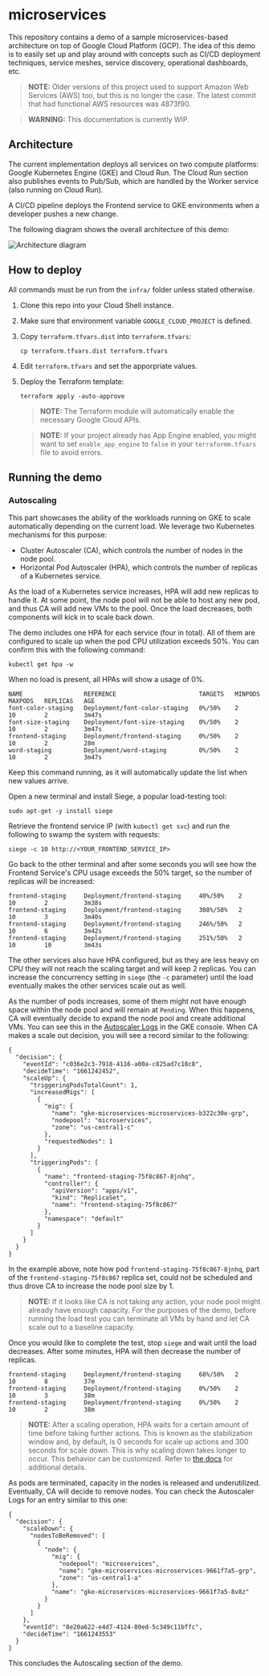 # microservices

This repository contains a demo of a sample microservices-based architecture on top of Google Cloud Platform (GCP). The idea of this demo is to easily set up and play around with concepts such as CI/CD deployment techniques, service meshes, service discovery, operational dashboards, etc.

> **NOTE:** Older versions of this project used to support Amazon Web Services (AWS) too, but this is no longer the case. The latest commit that had functional AWS resources was 4873f90.

> **WARNING:** This documentation is currently WIP.

## Architecture

The current implementation deploys all services on two compute platforms: Google Kubernetes Engine (GKE) and Cloud Run. The Cloud Run section also publishes events to Pub/Sub, which are handled by the Worker service (also running on Cloud Run).

A CI/CD pipeline deploys the Frontend service to GKE environments when a developer pushes a new change.

The following diagram shows the overall architecture of this demo:

![Architecture diagram](architecture.png)

## How to deploy

All commands must be run from the `infra/` folder unless stated otherwise.

1. Clone this repo into your Cloud Shell instance.
2. Make sure that environment variable `GOOGLE_CLOUD_PROJECT` is defined.
3. Copy `terraform.tfvars.dist` into `terraform.tfvars`:

    ```
    cp terraform.tfvars.dist terraform.tfvars
    ```

4. Edit `terraform.tfvars` and set the apporpriate values.
5. Deploy the Terraform template:

    ```
    terraform apply -auto-approve
    ```

    > **NOTE:** The Terraform module will automatically enable the necessary Google Cloud APIs.

    > **NOTE:** If your project already has App Engine enabled, you might want to set `enable_app_engine` to `false` in your `terraformm.tfvars` file to avoid errors.

## Running the demo

### Autoscaling

This part showcases the ability of the workloads running on GKE to scale automatically depending on the current load. We leverage two Kubernetes mechanisms for this purpose:

* Cluster Autoscaler (CA), which controls the number of nodes in the node pool.
* Horizontal Pod Autoscaler (HPA), which controls the number of replicas of a Kubernetes service.

As the load of a Kubernetes service increases, HPA will add new replicas to handle it. At some point, the node pool will not be able to host any new pod, and thus CA will add new VMs to the pool. Once the load decreases, both components will kick in to scale back down.

The demo includes one HPA for each service (four in total). All of them are configured to scale up when the pod CPU utilization exceeds 50%. You can confirm this with the following command:

```
kubectl get hpa -w
```

When no load is present, all HPAs will show a usage of 0%.

```
NAME                 REFERENCE                       TARGETS   MINPODS   MAXPODS   REPLICAS   AGE
font-color-staging   Deployment/font-color-staging   0%/50%    2         10        2          3m47s
font-size-staging    Deployment/font-size-staging    0%/50%    2         10        2          3m47s
frontend-staging     Deployment/frontend-staging     0%/50%    2         10        2          28m
word-staging         Deployment/word-staging         0%/50%    2         10        2          3m47s
```

Keep this command running, as it will automatically update the list when new values arrive.

Open a new terminal and install Siege, a popular load-testing tool:

```
sudo apt-get -y install siege
```

Retrieve the frontend service IP (with `kubectl get svc`) and run the following to swamp the system with requests:

```
siege -c 10 http://<YOUR_FRONTEND_SERVICE_IP>
```

Go back to the other terminal and after some seconds you will see how the Frontend Service's CPU usage exceeds the 50% target, so the number of replicas will be increased:

```
frontend-staging     Deployment/frontend-staging     40%/50%    2         10        2          3m38s
frontend-staging     Deployment/frontend-staging     308%/50%   2         10        3          3m40s
frontend-staging     Deployment/frontend-staging     246%/50%   2         10        6          3m42s
frontend-staging     Deployment/frontend-staging     251%/50%   2         10        10         3m43s
```

The other services also have HPA configured, but as they are less heavy on CPU they will not reach the scaling target and will keep 2 replicas. You can increase the concurrency setting in `siege` (the `-c` parameter) until the load eventually makes the other services scale out as well.

As the number of pods increases, some of them might not have enough space within the node pool and will remain at `Pending`. When this happens, CA will eventually decide to expand the node pool and create additional VMs. You can see this in the [Autoscaler Logs](https://cloud.google.com/kubernetes-engine/docs/how-to/cluster-autoscaler-visibility) in the GKE console. When CA makes a scale out decision, you will see a record similar to the following:

```
{
  "decision": {
    "eventId": "c036e2c3-7918-4116-a00a-c825ad7c18c8",
    "decideTime": "1661242452",
    "scaleUp": {
      "triggeringPodsTotalCount": 1,
      "increasedMigs": [
        {
          "mig": {
            "name": "gke-microservices-microservices-b322c30e-grp",
            "nodepool": "microservices",
            "zone": "us-central1-c"
          },
          "requestedNodes": 1
        }
      ],
      "triggeringPods": [
        {
          "name": "frontend-staging-75f8c867-8jnhq",
          "controller": {
            "apiVersion": "apps/v1",
            "kind": "ReplicaSet",
            "name": "frontend-staging-75f8c867"
          },
          "namespace": "default"
        }
      ]
    }
  }
}
```

In the example above, note how pod `frontend-staging-75f8c867-8jnhq`, part of the `frontend-staging-75f8c867` replica set, could not be scheduled and thus drove CA to increase the node pool size by 1.

> **NOTE:** If it looks like CA is not taking any action, your node pool might already have enough capacity. For the purposes of the demo, before running the load test you can terminate all VMs by hand and let CA scale out to a baseline capacity.

Once you would like to complete the test, stop `siege` and wait until the load decreases. After some minutes, HPA will then decrease the number of replicas.

```
frontend-staging     Deployment/frontend-staging     68%/50%   2         10        8          37m
frontend-staging     Deployment/frontend-staging     0%/50%    2         10        3          38m
frontend-staging     Deployment/frontend-staging     0%/50%    2         10        2          38m
```

> **NOTE:** After a scaling operation, HPA waits for a certain amount of time before taking further actions. This is known as the stabilization window and, by default, is 0 seconds for scale up actions and 300 seconds for scale down. This is why scaling down takes longer to occur. This behavior can be customized. Refer to [the docs](https://kubernetes.io/docs/tasks/run-application/horizontal-pod-autoscale/#default-behavior) for additional details.

As pods are terminated, capacity in the nodes is released and underutilized. Eventually, CA will decide to remove nodes. You can check the Autoscaler Logs for an entry similar to this one:

```
{
  "decision": {
    "scaleDown": {
      "nodesToBeRemoved": [
        {
          "node": {
            "mig": {
              "nodepool": "microservices",
              "name": "gke-microservices-microservices-9661f7a5-grp",
              "zone": "us-central1-a"
            },
            "name": "gke-microservices-microservices-9661f7a5-8v8z"
          }
        }
      ]
    },
    "eventId": "8e20a622-e4d7-4124-80ed-5c349c11bffc",
    "decideTime": "1661243553"
  }
}
```

This concludes the Autoscaling section of the demo.
